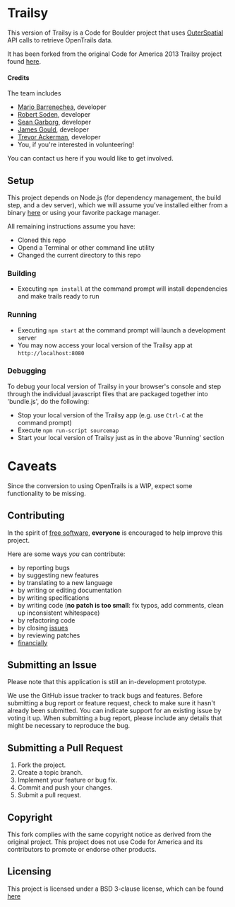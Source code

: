 Trailsy
=======

This version of Trailsy is a Code for Boulder project that uses [OuterSpatial](http://outerspatial.com) API calls to
retrieve OpenTrails data. 

It has been forked from the original Code for America 2013 Trailsy project found [here](https://github.com/codeforamerica/trailsy).

#### Credits

The team includes
* [Mario Barrenechea][mbarrenecheajr], developer
* [Robert Soden][rsoden], developer
* [Sean Garborg][garborg], developer
* [James Gould][JamesGould123], developer
* [Trevor Ackerman][trevorackerman], developer
* You, if you're interested in volunteering!

[mbarrenecheajr]: https://github.com/mbarrenecheajr
[rsoden]: https://github.com/rsoden
[garborg]: https://github.com/garborg
[JamesGould123]: https://github.com/JamesGould123
[trevorackerman]: https://github.com/trevorackerman

You can contact us here if you would like to get involved.

## Setup
This project depends on Node.js (for dependency management, the build step, and a dev server), which we will assume 
you've installed either from a binary [here](https://nodejs.org/download/) or using your favorite package manager.

All remaining instructions assume you have:
* Cloned this repo
* Opend a Terminal or other command line utility
* Changed the current directory to this repo

### Building

* Executing `npm install` at the command prompt will install dependencies and make trails ready to run

### Running

* Executing `npm start` at the command prompt will launch a development server
* You may now access your local version of the Trailsy app at `http://localhost:8080`

### Debugging

To debug your local version of Trailsy in your browser's console and step through the individual javascript
files that are packaged together into 'bundle.js', do the following:

* Stop your local version of the Trailsy app (e.g. use `Ctrl-C` at the command prompt)
* Execute `npm run-script sourcemap`
* Start your local version of Trailsy just as in the above 'Running' section

# Caveats
Since the conversion to using OpenTrails is a WIP, expect some functionality to be missing.

## Contributing
In the spirit of [free software][free-sw], **everyone** is encouraged to help
improve this project. 

[free-sw]: http://www.fsf.org/licensing/essays/free-sw.html

Here are some ways *you* can contribute:

* by reporting bugs
* by suggesting new features
* by translating to a new language
* by writing or editing documentation
* by writing specifications
* by writing code (**no patch is too small**: fix typos, add comments, clean up
  inconsistent whitespace)
* by refactoring code
* by closing [issues](https://github.com/CodeForBoulder/trailsy/issues)
* by reviewing patches
* [financially](https://secure.codeforamerica.org/page/contribute/default?source_codes=footer-donate-link/)

## Submitting an Issue
Please note that this application is still an in-development prototype. 

We use the GitHub issue tracker to track bugs and features. Before
submitting a bug report or feature request, check to make sure it hasn't
already been submitted. You can indicate support for an existing issue by
voting it up. When submitting a bug report, please include any details that might 
be necessary to reproduce the bug.

## Submitting a Pull Request
1. Fork the project.
2. Create a topic branch.
3. Implement your feature or bug fix.
4. Commit and push your changes.
5. Submit a pull request.

## Copyright
This fork complies with the same copyright notice as derived from the original project. 
This project does not use Code for America and its contributors to promote or endorse other products.

## Licensing
This project is licensed under a BSD 3-clause license, which can be found [here](./License.md)
